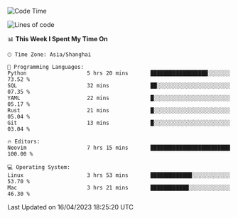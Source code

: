 <!--START_SECTION:waka-->
![Code Time](http://img.shields.io/badge/Code%20Time-1%2C290%20hrs%2022%20mins-blue)

![Lines of code](https://img.shields.io/badge/From%20Hello%20World%20I%27ve%20Written-256.5%20thousand%20lines%20of%20code-blue)

📊 **This Week I Spent My Time On** 

```text
🕑︎ Time Zone: Asia/Shanghai

💬 Programming Languages: 
Python                   5 hrs 20 mins       ██████████████████░░░░░░░   73.52 % 
SQL                      32 mins             ██░░░░░░░░░░░░░░░░░░░░░░░   07.35 % 
YAML                     22 mins             █░░░░░░░░░░░░░░░░░░░░░░░░   05.17 % 
Rust                     21 mins             █░░░░░░░░░░░░░░░░░░░░░░░░   05.04 % 
Git                      13 mins             █░░░░░░░░░░░░░░░░░░░░░░░░   03.04 % 

🔥 Editors: 
Neovim                   7 hrs 15 mins       █████████████████████████   100.00 % 

💻 Operating System: 
Linux                    3 hrs 53 mins       █████████████░░░░░░░░░░░░   53.70 % 
Mac                      3 hrs 21 mins       ████████████░░░░░░░░░░░░░   46.30 % 
```


 Last Updated on 16/04/2023 18:25:20 UTC
<!--END_SECTION:waka-->
